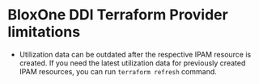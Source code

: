 # BloxOne DDI Terraform Provider limitations

- Utilization data can be outdated after the respective IPAM resource is created. If you need the latest utilization 
  data for previously created IPAM resources, you can run `terraform refresh` command.
